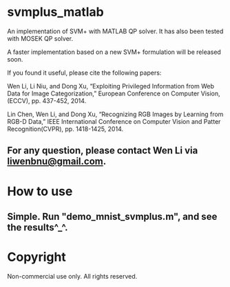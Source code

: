 # svmplus_matlab
An implementation of SVM+ with MATLAB QP solver. It has also been tested with MOSEK QP solver. 

A faster implementation based on a new SVM+ formulation will be released soon. 

If you found it useful, please cite the following papers:

Wen Li, Li Niu, and Dong Xu, “Exploiting Privileged Information from Web Data for Image Categorization,” European Conference on Computer Vision,(ECCV), pp. 437-452, 2014.

Lin Chen, Wen Li, and Dong Xu, “Recognizing RGB Images by Learning from RGB-D Data,” IEEE International Conference on Computer Vision and Patter Recognition(CVPR), pp. 1418-1425, 2014.

For any question, please contact Wen Li via liwenbnu@gmail.com. 
------------------------
# How to use
Simple. Run "demo_mnist_svmplus.m", and see the results^_^.
------------------------
# Copyright
Non-commercial use only. All rights reserved. 
